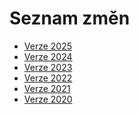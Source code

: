 # Seznam změn

- [Verze 2025](CHANGELOG-2025.md)
- [Verze 2024](CHANGELOG-2024.md)
- [Verze 2023](CHANGELOG-2023.md)
- [Verze 2022](CHANGELOG-2022.md)
- [Verze 2021](CHANGELOG-2021.md)
- [Verze 2020](CHANGELOG-2020.md)

<script type="text/javascript">
  window.location.href=window.location.href+"-2025";
</script>
